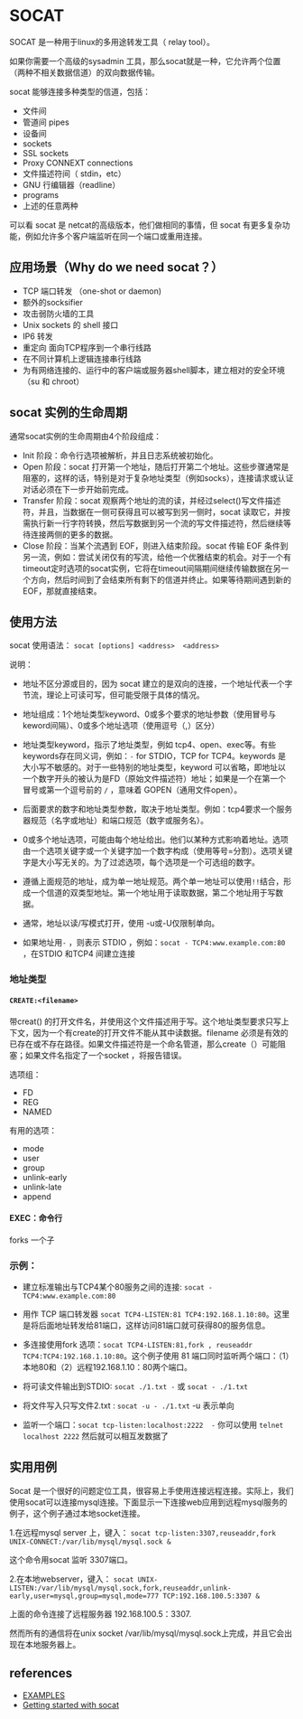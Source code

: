 # SOCAT

SOCAT 是一种用于linux的多用途转发工具（ relay tool）。

如果你需要一个高级的sysadmin 工具，那么socat就是一种，它允许两个位置（两种不相关数据信道）的双向数据传输。

socat 能够连接多种类型的信道，包括：
- 文件间
- 管道间 pipes
- 设备间
- sockets
- SSL sockets
- Proxy CONNEXT connections
- 文件描述符间（ stdin，etc）
- GNU 行编辑器（readline）
- programs
- 上述的任意两种

可以看 socat 是 netcat的高级版本，他们做相同的事情，但 socat 有更多复杂功能，例如允许多个客户端监听在同一个端口或重用连接。



## 应用场景（Why do we need socat？）

- TCP 端口转发 （one-shot or daemon)
- 额外的socksifier
- 攻击弱防火墙的工具
- Unix sockets 的 shell 接口
- IP6 转发
- 重定向 面向TCP程序到一个串行线路
- 在不同计算机上逻辑连接串行线路
- 为有网络连接的、运行中的客户端或服务器shell脚本，建立相对的安全环境（su 和 chroot）


## socat 实例的生命周期

通常socat实例的生命周期由4个阶段组成：
- Init 阶段：命令行选项被解析，并且日志系统被初始化。
- Open 阶段：socat 打开第一个地址，随后打开第二个地址。这些步骤通常是阻塞的，这样的话，特别是对于复杂地址类型（例如socks），连接请求或认证对话必须在下一步开始前完成。
- Transfer 阶段：socat 观察两个地址的流的读，并经过select()写文件描述符，并且，当数据在一侧可获得且可以被写到另一侧时，socat 读取它，并按需执行新一行字符转换，然后写数据到另一个流的写文件描述符，然后继续等待连接两侧的更多的数据。
- Close 阶段：当某个流遇到 EOF，则进入结束阶段。socat 传输 EOF 条件到另一流，例如：尝试关闭仅有的写流，给他一个优雅结束的机会。对于一个有timeout定时选项的socat实例，它将在timeout间隔期间继续传输数据在另一个方向，然后时间到了会结束所有剩下的信道并终止。如果等待期间遇到新的EOF，那就直接结束。


## 使用方法

socat 使用语法：
`socat [options] <address>  <address>`

说明：
- 地址不区分源或目的，因为 socat 建立的是双向的连接，一个地址代表一个字节流，理论上可读可写，但可能受限于具体的情况。
- 地址组成：1个地址类型keyword、0或多个要求的地址参数（使用冒号与keword间隔）、0或多个地址选项（使用逗号（,）区分）
- 地址类型keyword，指示了地址类型，例如 tcp4、open、exec等。有些keywords存在同义词，例如：`-` for STDIO，TCP for TCP4。keywords 是大小写不敏感的。对于一些特别的地址类型，keyword 可以省略，即地址以一个数字开头的被认为是FD（原始文件描述符）地址；如果是一个在第一个冒号或第一个逗号前的 `/` ，意味着 GOPEN（通用文件open）。
- 后面要求的数字和地址类型参数，取决于地址类型。例如：tcp4要求一个服务器规范（名字或地址）和端口规范（数字或服务名）。
- 0或多个地址选项，可能由每个地址给出。他们以某种方式影响着地址。选项由一个选项关键字或一个关键字加一个数字构成（使用等号=分割）。选项关键字是大小写无关的。为了过滤选项，每个选项是一个可选组的数字。
- 遵循上面规范的地址，成为单一地址规范。两个单一地址可以使用`!!`结合，形成一个信道的双类型地址。第一个地址用于读取数据，第二个地址用于写数据。

- 通常，地址以读/写模式打开，使用 -u或-U仅限制单向。

- 如果地址用`-` ，则表示 STDIO ，例如：`socat - TCP4:www.example.com:80` ，在STDIO 和TCP4 间建立连接

### 地址类型

####  `CREATE:<filename>` 

带creat() 的打开文件名，并使用这个文件描述用于写。这个地址类型要求只写上下文，因为一个有create的打开文件不能从其中读数据。filename 必须是有效的已存在或不存在路径。如果文件描述符是一个命名管道，那么create（）可能阻塞；如果文件名指定了一个socket ，将报告错误。

选项组：
- FD
- REG
- NAMED

有用的选项：
- mode
- user
- group
- unlink-early
- unlink-late
- append

#### EXEC：命令行

forks 一个子


### 示例：
- 建立标准输出与TCP4某个80服务之间的连接: `socat - TCP4:www.example.com:80`
- 用作 TCP 端口转发器 `socat TCP4-LISTEN:81 TCP4:192.168.1.10:80`。这里是将后面地址转发给81端口，这样访问81端口就可获得80的服务信息。
- 多连接使用fork 选项：`socat TCP4-LISTEN:81,fork , reuseaddr TCP4:TCP4:192.168.1.10:80`。这个例子使用 81 端口同时监听两个端口：（1）本地80和（2）远程192.168.1.10：80两个端口。


- 将可读文件输出到STDIO: `socat ./1.txt -` 或 `socat - ./1.txt`
- 将文件写入只写文件2.txt : `socat -u - ./1.txt` -u 表示单向

- 监听一个端口：`socat tcp-listen:localhost:2222  -` 你可以使用 `telnet localhost 2222`  然后就可以相互发数据了

## 实用用例

Socat 是一个很好的问题定位工具，很容易上手使用连接远程连接。实际上，我们使用socat可以连接mysql连接。下面显示一下连接web应用到远程mysql服务的例子，这个例子通过本地socket连接。

1.在远程mysql server 上，键入：
`socat tcp-listen:3307,reuseaddr,fork UNIX-CONNECT:/var/lib/mysql/mysql.sock &`

这个命令用socat 监听 3307端口。

2.在本地webserver，键入：
`socat UNIX-LISTEN:/var/lib/mysql/mysql.sock,fork,reuseaddr,unlink-early,user=mysql,group=mysql,mode=777 TCP:192.168.100.5:3307 &`

上面的命令连接了远程服务器 192.168.100.5：3307.

然而所有的通信将在unix socket /var/lib/mysql/mysql.sock上完成，并且它会出现在本地服务器上。


## references
- [EXAMPLES](http://www.dest-unreach.org/socat/doc/socat.html#EXAMPLES)
- [Getting started with socat](https://www.redhat.com/sysadmin/getting-started-socat)